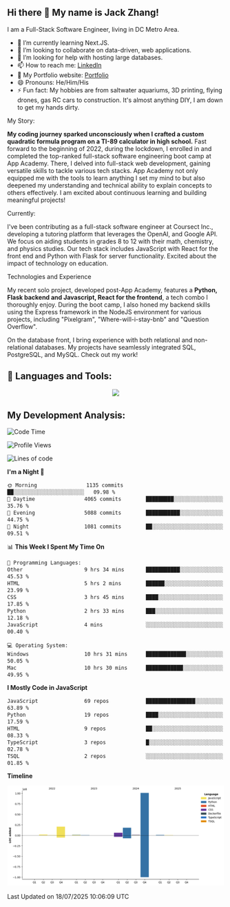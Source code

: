 
## Hi there 👋 My name is Jack Zhang!
I am a Full-Stack Software Engineer, living in DC Metro Area.

* 🌱 I’m currently learning Next.JS.
* 👯 I’m looking to collaborate on data-driven, web applications.
* 🤔 I’m looking for help with hosting large databases.
* 📫 How to reach me: [LinkedIn](https://www.linkedin.com/in/jack-zhang-1ba90929/)
* 🔭 My Portfolio website: [Portfolio](https://www.jackzhang.io)
* 😄 Pronouns: He/Him/His
* ⚡ Fun fact: My hobbies are from saltwater aquariums, 3D printing, flying drones, gas RC cars to construction. It's almost anything DIY, I am down to get my hands dirty.

My Story:

**My coding journey sparked unconsciously when I crafted a custom quadratic formula program on a TI-89 calculator in high school.** Fast forward to the beginning of 2022, during the lockdown, I enrolled in and completed the top-ranked full-stack software engineering boot camp at App Academy. There, I delved into full-stack web development, gaining versatile skills to tackle various tech stacks. App Academy not only equipped me with the tools to learn anything I set my mind to but also deepened my understanding and technical ability to explain concepts to others effectively. I am excited about continuous learning and building meaningful projects!

Currently:

I've been contributing as a full-stack software engineer at Coursect Inc., developing a tutoring platform that leverages the OpenAI, and Google API. We focus on aiding students in grades 8 to 12 with their math, chemistry, and physics studies. Our tech stack includes JavaScript with React for the front end and Python with Flask for server functionality. Excited about the impact of technology on education.

Technologies and Experience

My recent solo project, developed post-App Academy, features a **Python, Flask backend and Javascript, React for the frontend**, a tech combo I thoroughly enjoy. During the boot camp, I also honed my backend skills using the Express framework in the NodeJS environment for various projects, including "Pixelgram",  "Where-will-i-stay-bnb" and "Question Overflow".

On the database front, I bring experience with both relational and non-relational databases. My projects have seamlessly integrated SQL, PostgreSQL, and MySQL. Check out my work!


## 🧰 Languages and Tools:
<p align="center">
  <a href="https://skillicons.dev">
    <img src="https://skillicons.dev/icons?i=js,py,react,redux,html,css,flask,sequelize,express,npm,sqlite,postgres,github,postman,docker,nextjs,tailwind,gcp,ai" />
  </a>
</p>


## My Development Analysis:
<!--START_SECTION:waka-->
![Code Time](http://img.shields.io/badge/Code%20Time-1%2C810%20hrs%2026%20mins-blue)

![Profile Views](http://img.shields.io/badge/Profile%20Views-0-blue)

![Lines of code](https://img.shields.io/badge/From%20Hello%20World%20I%27ve%20Written-150.1%20million%20lines%20of%20code-blue)

**I'm a Night 🦉** 

```text
🌞 Morning                1135 commits        ██░░░░░░░░░░░░░░░░░░░░░░░   09.98 % 
🌆 Daytime                4065 commits        █████████░░░░░░░░░░░░░░░░   35.76 % 
🌃 Evening                5088 commits        ███████████░░░░░░░░░░░░░░   44.75 % 
🌙 Night                  1081 commits        ██░░░░░░░░░░░░░░░░░░░░░░░   09.51 % 
```


📊 **This Week I Spent My Time On** 

```text
💬 Programming Languages: 
Other                    9 hrs 34 mins       ███████████░░░░░░░░░░░░░░   45.53 % 
HTML                     5 hrs 2 mins        ██████░░░░░░░░░░░░░░░░░░░   23.99 % 
CSS                      3 hrs 45 mins       ████░░░░░░░░░░░░░░░░░░░░░   17.85 % 
Python                   2 hrs 33 mins       ███░░░░░░░░░░░░░░░░░░░░░░   12.18 % 
JavaScript               4 mins              ░░░░░░░░░░░░░░░░░░░░░░░░░   00.40 % 

💻 Operating System: 
Windows                  10 hrs 31 mins      █████████████░░░░░░░░░░░░   50.05 % 
Mac                      10 hrs 30 mins      ████████████░░░░░░░░░░░░░   49.95 % 
```

**I Mostly Code in JavaScript** 

```text
JavaScript               69 repos            ████████████████░░░░░░░░░   63.89 % 
Python                   19 repos            ████░░░░░░░░░░░░░░░░░░░░░   17.59 % 
HTML                     9 repos             ██░░░░░░░░░░░░░░░░░░░░░░░   08.33 % 
TypeScript               3 repos             █░░░░░░░░░░░░░░░░░░░░░░░░   02.78 % 
TSQL                     2 repos             ░░░░░░░░░░░░░░░░░░░░░░░░░   01.85 % 
```



**Timeline**

![Lines of Code chart](https://raw.githubusercontent.com/jzhang319/jzhang319/master/assets/bar_graph.png)


 Last Updated on 18/07/2025 10:06:09 UTC
<!--END_SECTION:waka-->
